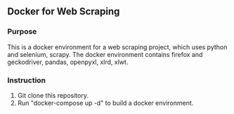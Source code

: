 
## Docker for Web Scraping

### Purpose

This is a docker environment for a web scraping project, which uses python and selenium, scrapy.
The docker environment contains firefox and geckodriver, pandas, openpyxl, xlrd, xlwt.

### Instruction

1. Git clone this repository.
2. Run "docker-compose up -d" to build a docker environment.

